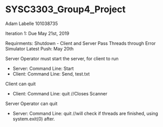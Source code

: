 # SYSC3303_Group4_Project

Adam Labelle 101038735

Iteration 1: Due May 21st, 2019

Requirments: Shutdown - Client and Server
             Pass Threads through Error Simulator
Latest Push: May 20th

Server Operator must start the server, for client to run 
  - Server: Command Line: Start
  - Client: Command Line: Send, test.txt
  
 Client can quit
 - Client: Command Line: quit //Closes Scanner
 
 Server Operator can quit
 - Server: Command Line: quit //will check if threads are finished, using system.exit(0) after.
    
